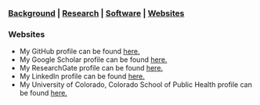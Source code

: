 ### [Background](https://SharonLutz.github.io)  | [Research](https://SharonLutz.github.io/research) | [Software](https://SharonLutz.github.io/software)  | [Websites](https://SharonLutz.github.io/website)

### Websites 
- My GitHub profile can be found [here.](https://github.com/SharonLutz)
- My Google Scholar profile can be found [here.](https://scholar.google.com/citations?user=B0NyeIoAAAAJ&hl=en&oi=ao)
- My ResearchGate profile can be found [here.](https://www.researchgate.net/profile/Sharon_Lutz2)
- My LinkedIn profile can be found [here.](https://www.linkedin.com/in/sharon-lutz-61957a12/)
- My University of Colorado, Colorado School of Public Health profile can be found [here.](http://www.ucdenver.edu/academics/colleges/PublicHealth/Academics/departments/Biostatistics/About/Faculty/Pages/LutzS.aspx)

